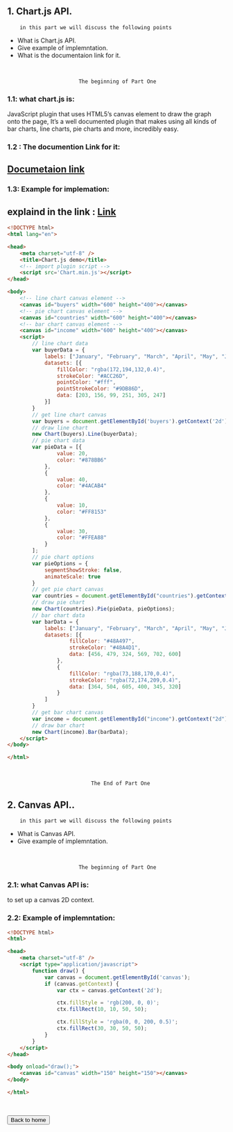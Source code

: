 ## 1.  Chart.js API.

        in this part we will discuss the following points

* What is Chart.js API.
* Give example of implemntation.
* What is the documentaion link for it.
<br/>

                           The beginning of Part One

### 1.1: what chart.js is:

JavaScript plugin that uses HTML5’s canvas element to draw the graph onto the page, It’s a well documented plugin that makes using all kinds of bar charts, line charts, pie charts and more, incredibly easy.

### 1.2 : The documention Link for it:

## [Documetaion link](https://www.chartjs.org/docs/latest/)

### 1.3: Example for implemation:

## explaind in the link : [Link](https://www.webdesignerdepot.com/2013/11/easily-create-stunning-animated-charts-with-chart-js/)

```html
<!DOCTYPE html>
<html lang="en">

<head>
    <meta charset="utf-8" />
    <title>Chart.js demo</title>
    <!-- import plugin script -->
    <script src='Chart.min.js'></script>
</head>

<body>
    <!-- line chart canvas element -->
    <canvas id="buyers" width="600" height="400"></canvas>
    <!-- pie chart canvas element -->
    <canvas id="countries" width="600" height="400"></canvas>
    <!-- bar chart canvas element -->
    <canvas id="income" width="600" height="400"></canvas>
    <script>
        // line chart data
        var buyerData = {
            labels: ["January", "February", "March", "April", "May", "June"],
            datasets: [{
                fillColor: "rgba(172,194,132,0.4)",
                strokeColor: "#ACC26D",
                pointColor: "#fff",
                pointStrokeColor: "#9DB86D",
                data: [203, 156, 99, 251, 305, 247]
            }]
        }
        // get line chart canvas
        var buyers = document.getElementById('buyers').getContext('2d');
        // draw line chart
        new Chart(buyers).Line(buyerData);
        // pie chart data
        var pieData = [{
                value: 20,
                color: "#878BB6"
            },
            {
                value: 40,
                color: "#4ACAB4"
            },
            {
                value: 10,
                color: "#FF8153"
            },
            {
                value: 30,
                color: "#FFEA88"
            }
        ];
        // pie chart options
        var pieOptions = {
            segmentShowStroke: false,
            animateScale: true
        }
        // get pie chart canvas
        var countries = document.getElementById("countries").getContext("2d");
        // draw pie chart
        new Chart(countries).Pie(pieData, pieOptions);
        // bar chart data
        var barData = {
            labels: ["January", "February", "March", "April", "May", "June"],
            datasets: [{
                    fillColor: "#48A497",
                    strokeColor: "#48A4D1",
                    data: [456, 479, 324, 569, 702, 600]
                },
                {
                    fillColor: "rgba(73,188,170,0.4)",
                    strokeColor: "rgba(72,174,209,0.4)",
                    data: [364, 504, 605, 400, 345, 320]
                }
            ]
        }
        // get bar chart canvas
        var income = document.getElementById("income").getContext("2d");
        // draw bar chart
        new Chart(income).Bar(barData);
    </script>
</body>

</html>
```

<br/>

    
                               The End of Part One

## 2. Canvas API..

        in this part we will discuss the following points

* What is Canvas API.
* Give example of implemntation.

<br/>

                           The beginning of Part One

### 2.1: what Canvas API is:

 to set up a canvas 2D context.

### 2.2: Example of implemntation:

```html
<!DOCTYPE html>
<html>

<head>
    <meta charset="utf-8" />
    <script type="application/javascript">
        function draw() {
            var canvas = document.getElementById('canvas');
            if (canvas.getContext) {
                var ctx = canvas.getContext('2d');

                ctx.fillStyle = 'rgb(200, 0, 0)';
                ctx.fillRect(10, 10, 50, 50);

                ctx.fillStyle = 'rgba(0, 0, 200, 0.5)';
                ctx.fillRect(30, 30, 50, 50);
            }
        }
    </script>
</head>

<body onload="draw();">
    <canvas id="canvas" width="150" height="150"></canvas>
</body>

</html>
```

<br>

<button name="button" onclick="https://jehadabuawwad.github.io/reading-notes/">Back to home</button>